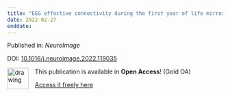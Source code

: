 ```yaml
---
title: "EEG effective connectivity during the first year of life mirrors brain synaptogenesis[comma] myelination[comma] and early right hemisphere predominance."
date: 2022-02-27
enddate:
---
```


Published in: *NeuroImage*

DOI: [10.1016/j.neuroimage.2022.119035](https://doi.org/10.1016/j.neuroimage.2022.119035)

<img src="https://upload.wikimedia.org/wikipedia/commons/thumb/7/77/Open_Access_logo_PLoS_transparent.svg/800px-Open_Access_logo_PLoS_transparent.svg.png" alt="drawing" width="50" align="left"/> &nbsp;&nbsp;&nbsp;This publication is available in **Open Access**! (Gold OA)

&nbsp;&nbsp;&nbsp;<a href="https://doi.org/10.1016/j.neuroimage.2022.119035">Access it freely here</a>

